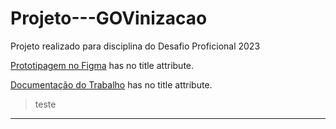 # Projeto---GOVinizacao
Projeto realizado para disciplina do Desafio Proficional 2023

[Prototipagem no Figma](http://example.net/) has no title attribute.

[Documentação do Trabalho](http://example.net/) has no title attribute.
>teste
* * *
